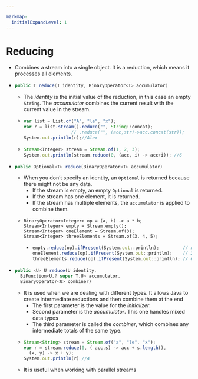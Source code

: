 ```yaml
---

markmap:
  initialExpandLevel: 1
---
```


# **Reducing**
- Combines a stream into a single object. It is a reduction,
 which means it processes all elements.
- ```java
  public T reduce(T identity, BinaryOperator<T> accumulator)
  ```
  - The _identity_ is the initial value of the reduction, in this case an empty `String`. The 
  _accumulator_ combines the current result with the current value in the stream.
  - ```js
    var list = List.of("A", "le", "x");
    var r = list.stream().reduce("", String::concat);
                      // .reduce("", (acc,str)->acc.concat(str));
    System.out.println(r);//Alex
    ```
  - ```js
    Stream<Integer> stream = Stream.of(1, 2, 3);
    System.out.println(stream.reduce(0, (acc, i) -> acc+i)); //6
    ```
- ```java
  public Optional<T> reduce(BinaryOperator<T> accumulator)
  ```
  - When you don’t specify an identity, an `Optional` 
  is returned because there might not be any data. 
    - If the stream is empty, an empty `Optional` is returned.
    - If the stream has one element, it is returned.
    - If the stream has multiple elements, the `accumulator`
     is applied to combine them.
  - ```
    BinaryOperator<Integer> op = (a, b) -­> a * b;
    Stream<Integer> empty = Stream.empty();
    Stream<Integer> oneElement = Stream.of(3);
    Stream<Integer> threeElements = Stream.of(3, 4, 5);
    ```
    - ```js
      empty.reduce(op).ifPresent(System.out::println);         // no output
      oneElement.reduce(op).ifPresent(System.out::println);    // 3
      threeElements.reduce(op).ifPresent(System.out::println); // 60
      ```
- ```js
  public <U> U reduce(U identity,
    BiFunction<U,? super T,U> accumulator,
    BinaryOperator<U> combiner)
  ```
  - It is used when we are dealing with different types. It
   allows Java to create intermediate reductions and 
   then combine them at the end
    - The first parameter is the value for the _initializer_.
    - Second parameter is the _accumulator_. This one handles mixed data types
    - The third parameter is called the _combiner_, which combines any intermediate 
    totals of the same type.
  - ```js
    Stream<String> stream = Stream.of("a", "le", "x");
    var r = stream.reduce(0, ( acc,s) -> acc + s.length(), 
      (x, y) -> x + y);
    System.out.println(r) //4
    ```
  - It is useful when working with parallel streams